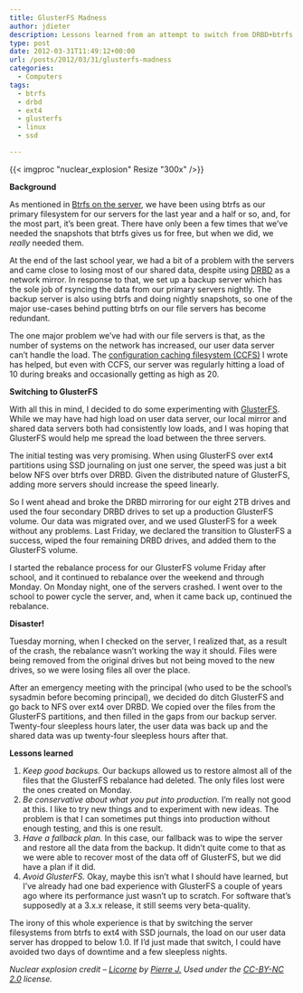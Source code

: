 ```yaml
---
title: GlusterFS Madness
author: jdieter
description: Lessons learned from an attempt to switch from DRBD+btrfs to GlusterFS
type: post
date: 2012-03-31T11:49:12+00:00
url: /posts/2012/03/31/glusterfs-madness
categories:
  - Computers
tags:
  - btrfs
  - drbd
  - ext4
  - glusterfs
  - linux
  - ssd

---
```

{{< imgproc "nuclear_explosion" Resize "300x" />}}

**Background**
  
As mentioned in [Btrfs on the server][2], we have been using btrfs as our primary filesystem for our servers for the last year and a half or so, and, for the most part, it&#8217;s been great. There have only been a few times that we&#8217;ve needed the snapshots that btrfs gives us for free, but when we did, we _really_ needed them.

At the end of the last school year, we had a bit of a problem with the servers and came close to losing most of our shared data, despite using [DRBD][3] as a network mirror. In response to that, we set up a backup server which has the sole job of rsyncing the data from our primary servers nightly. The backup server is also using btrfs and doing nightly snapshots, so one of the major use-cases behind putting btrfs on our file servers has become redundant.

The one major problem we&#8217;ve had with our file servers is that, as the number of systems on the network has increased, our user data server can&#8217;t handle the load. The [configuration caching filesystem (CCFS)][4] I wrote has helped, but even with CCFS, our server was regularly hitting a load of 10 during breaks and occasionally getting as high as 20.

**Switching to GlusterFS**
  
With all this in mind, I decided to do some experimenting with [GlusterFS][5]. While we may have had high load on user data server, our local mirror and shared data servers both had consistently low loads, and I was hoping that GlusterFS would help me spread the load between the three servers.

The initial testing was very promising. When using GlusterFS over ext4 partitions using SSD journaling on just one server, the speed was just a bit below NFS over btrfs over DRBD. Given the distributed nature of GlusterFS, adding more servers should increase the speed linearly.

So I went ahead and broke the DRBD mirroring for our eight 2TB drives and used the four secondary DRBD drives to set up a production GlusterFS volume. Our data was migrated over, and we used GlusterFS for a week without any problems. Last Friday, we declared the transition to GlusterFS a success, wiped the four remaining DRBD drives, and added them to the GlusterFS volume.

I started the rebalance process for our GlusterFS volume Friday after school, and it continued to rebalance over the weekend and through Monday. On Monday night, one of the servers crashed. I went over to the school to power cycle the server, and, when it came back up, continued the rebalance.

**Disaster!**
  
Tuesday morning, when I checked on the server, I realized that, as a result of the crash, the rebalance wasn&#8217;t working the way it should. Files were being removed from the original drives but not being moved to the new drives, so we were losing files all over the place.

After an emergency meeting with the principal (who used to be the school&#8217;s sysadmin before becoming principal), we decided do ditch GlusterFS and go back to NFS over ext4 over DRBD. We copied over the files from the GlusterFS partitions, and then filled in the gaps from our backup server. Twenty-four sleepless hours later, the user data was back up and the shared data was up twenty-four sleepless hours after that.

**Lessons learned**

  1. _Keep good backups._ Our backups allowed us to restore almost all of the files that the GlusterFS rebalance had deleted. The only files lost were the ones created on Monday.
  2. _Be conservative about what you put into production._ I&#8217;m really not good at this. I like to try new things and to experiment with new ideas. The problem is that I can sometimes put things into production without enough testing, and this is one result.
  3. _Have a fallback plan._ In this case, our fallback was to wipe the server and restore all the data from the backup. It didn&#8217;t quite come to that as we were able to recover most of the data off of GlusterFS, but we did have a plan if it did.
  4. _Avoid GlusterFS._ Okay, maybe this isn&#8217;t what I should have learned, but I&#8217;ve already had one bad experience with GlusterFS a couple of years ago where its performance just wasn&#8217;t up to scratch. For software that&#8217;s supposedly at a 3.x.x release, it still seems very beta-quality.

The irony of this whole experience is that by switching the server filesystems from btrfs to ext4 with SSD journals, the load on our user data server has dropped to below 1.0. If I&#8217;d just made that switch, I could have avoided two days of downtime and a few sleepless nights.

_Nuclear explosion credit &#8211; [Licorne][6] by [Pierre J.][7] Used under the [CC-BY-NC 2.0][8] license._

 [2]: /posts/2010/08/25/btrfs-on-the-server
 [3]: http://www.drbd.org
 [4]: /posts/2011/01/10/config-caching-filesystem-ccfs
 [5]: http://www.gluster.org/
 [6]: https://secure.flickr.com/photos/7969902@N07/510672745
 [7]: https://secure.flickr.com/photos/7969902@N07/
 [8]: http://creativecommons.org/licenses/by-nc-sa/2.0/

